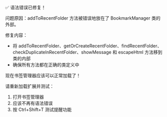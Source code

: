 ✅ 语法错误已修复！

问题原因：addToRecentFolder 方法被错误地放在了 BookmarkManager 类的外部。

修复内容：
- 将 addToRecentFolder、getOrCreateRecentFolder、findRecentFolder、checkDuplicateInRecentFolder、showMessage 和 escapeHtml 方法移到类的内部
- 确保所有方法都在正确的类定义中

现在书签管理器应该可以正常加载了！

请重新加载扩展并测试：
1. 打开书签管理器
2. 应该不再有语法错误
3. 按 Ctrl+Shift+T 测试提醒功能